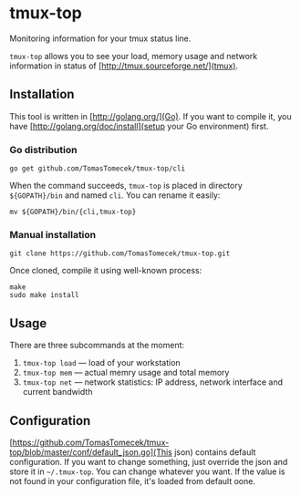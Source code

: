 tmux-top
========

Monitoring information for your tmux status line.

`tmux-top` allows you to see your load, memory usage and network information in status of [http://tmux.sourceforge.net/](tmux).


Installation
------------

This tool is written in [http://golang.org/](Go). If you want to compile it, you have [http://golang.org/doc/install](setup your Go environment) first.

### Go distribution

```
go get github.com/TomasTomecek/tmux-top/cli
```

When the command succeeds, `tmux-top` is placed in directory `${GOPATH}/bin` and named `cli`. You can rename it easily:

```
mv ${GOPATH}/bin/{cli,tmux-top}
```

### Manual installation

```
git clone https://github.com/TomasTomecek/tmux-top.git
```

Once cloned, compile it using well-known process:

```
make
sudo make install
```

Usage
-----

There are three subcommands at the moment:

 1. `tmux-top load` — load of your workstation
 2. `tmux-top mem` — actual memry usage and total memory
 3. `tmux-top net` — network statistics: IP address, network interface and current bandwidth

Configuration
-------------

[https://github.com/TomasTomecek/tmux-top/blob/master/conf/default_json.go](This json) contains default configuration. If you want to change something, just override the json and store it in `~/.tmux-top`. You can change whatever you want. If the value is not found in your configuration file, it's loaded from default oone.
